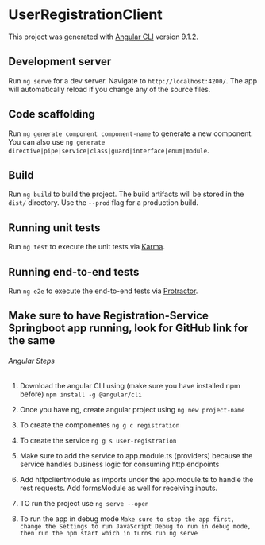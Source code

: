 # UserRegistrationClient

This project was generated with [Angular CLI](https://github.com/angular/angular-cli) version 9.1.2.

## Development server

Run `ng serve` for a dev server. Navigate to `http://localhost:4200/`. The app will automatically reload if you change any of the source files.

## Code scaffolding

Run `ng generate component component-name` to generate a new component. You can also use `ng generate directive|pipe|service|class|guard|interface|enum|module`.

## Build

Run `ng build` to build the project. The build artifacts will be stored in the `dist/` directory. Use the `--prod` flag for a production build.

## Running unit tests

Run `ng test` to execute the unit tests via [Karma](https://karma-runner.github.io).

## Running end-to-end tests

Run `ng e2e` to execute the end-to-end tests via [Protractor](http://www.protractortest.org/).

## Make sure to have Registration-Service Springboot app running, look for GitHub link for the same ##

###### Angular Steps ####
1. Download the angular CLI using (make sure you have installed npm before) 
    ```npm install -g @angular/cli```
   
2. Once you have ng, create angular project using 
    ```ng new project-name```
3. To create the componentes
    ```ng g c registration```
4. To create the service
    ```ng g s user-registration```
5. Make sure to add the service to app.module.ts (providers) because the service handles business logic for consuming http endpoints
6. Add httpclientmodule as imports under the app.module.ts to handle the rest requests. Add formsModule as well for receiving inputs.
7. TO run the project use
    ``ng serve --open``
8. To run the app in debug mode
    ``Make sure to stop the app first, change the Settings to run JavaScript Debug to run in debug mode, then run the npm start which in turns run ng serve``
